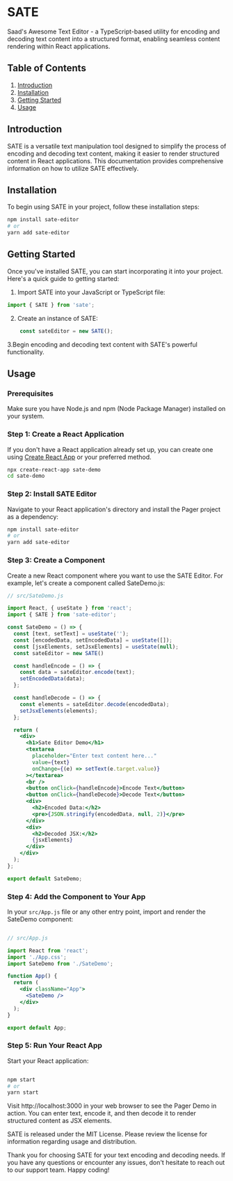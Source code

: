# SATE 

Saad's Awesome Text Editor - a TypeScript-based utility for encoding and decoding text content into a structured format, enabling seamless content rendering within React applications.

## Table of Contents

1. [Introduction](#introduction)
2. [Installation](#installation)
3. [Getting Started](#getting-started)
4. [Usage](#usage)


## Introduction

SATE is a versatile text manipulation tool designed to simplify the process of encoding and decoding text content, making it easier to render structured content in React applications. This documentation provides comprehensive information on how to utilize SATE effectively.

## Installation

To begin using SATE in your project, follow these installation steps:

```bash
npm install sate-editor
# or
yarn add sate-editor
```

## Getting Started

Once you've installed SATE, you can start incorporating it into your project. Here's a quick guide to getting started:

  1. Import SATE into your JavaScript or TypeScript file:

```javascript
import { SATE } from 'sate';
```

  2. Create an instance of SATE:

```javascript
    const sateEditor = new SATE();
```

3.Begin encoding and decoding text content with SATE's powerful functionality.

## Usage
### Prerequisites

Make sure you have Node.js and npm (Node Package Manager) installed on your system.

### Step 1: Create a React Application

If you don't have a React application already set up, you can create one using [Create React App](https://reactjs.org/docs/create-a-new-react-app.html#create-react-app) or your preferred method.

```bash
npx create-react-app sate-demo
cd sate-demo
```

### Step 2: Install SATE Editor

Navigate to your React application's directory and install the Pager project as a dependency:

```bash
npm install sate-editor
# or
yarn add sate-editor
```

### Step 3: Create a Component

Create a new React component where you want to use the SATE Editor. For example, let's create a component called SateDemo.js:

```jsx
// src/SateDemo.js

import React, { useState } from 'react';
import { SATE } from 'sate-editor';

const SateDemo = () => {
  const [text, setText] = useState('');
  const [encodedData, setEncodedData] = useState([]);
  const [jsxElements, setJsxElements] = useState(null);
  const sateEditor = new SATE()

  const handleEncode = () => {
    const data = sateEditor.encode(text);
    setEncodedData(data);
  };

  const handleDecode = () => {
    const elements = sateEditor.decode(encodedData);
    setJsxElements(elements);
  };

  return (
    <div>
      <h1>Sate Editor Demo</h1>
      <textarea
        placeholder="Enter text content here..."
        value={text}
        onChange={(e) => setText(e.target.value)}
      ></textarea>
      <br />
      <button onClick={handleEncode}>Encode Text</button>
      <button onClick={handleDecode}>Decode Text</button>
      <div>
        <h2>Encoded Data:</h2>
        <pre>{JSON.stringify(encodedData, null, 2)}</pre>
      </div>
      <div>
        <h2>Decoded JSX:</h2>
        {jsxElements}
      </div>
    </div>
  );
};

export default SateDemo;
```

### Step 4: Add the Component to Your App

In your `src/App.js` file or any other entry point, import and render the SateDemo component:

```jsx

// src/App.js

import React from 'react';
import './App.css';
import SateDemo from './SateDemo';

function App() {
  return (
    <div className="App">
      <SateDemo />
    </div>
  );
}

export default App;
```

### Step 5: Run Your React App

Start your React application:

```bash

npm start
# or
yarn start
```

Visit http://localhost:3000 in your web browser to see the Pager Demo in action. You can enter text, encode it, and then decode it to render structured content as JSX elements.


SATE is released under the MIT License. Please review the license for information regarding usage and distribution.

Thank you for choosing SATE for your text encoding and decoding needs. If you have any questions or encounter any issues, don't hesitate to reach out to our support team. Happy coding!
